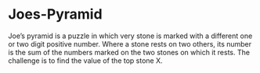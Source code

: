 # Joes-Pyramid
Joe’s pyramid is a puzzle in which very stone is marked with a different one or two digit positive number. Where a stone rests on two others, its number is the sum of the numbers marked on the two stones on which it rests. The challenge is to find the value of the top stone X.
